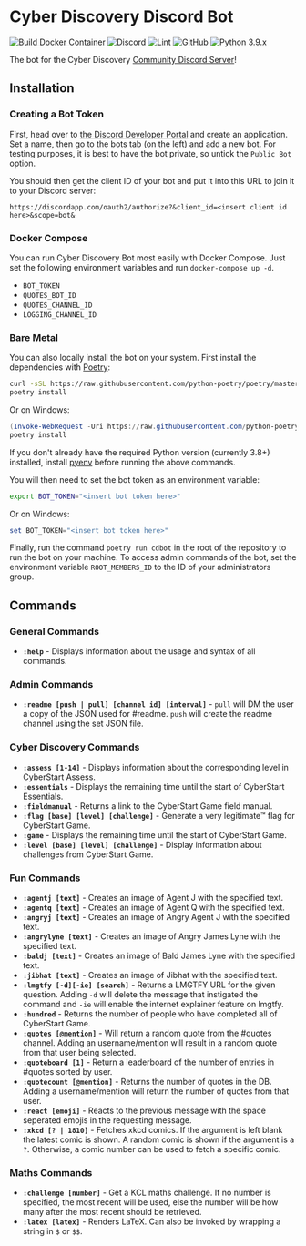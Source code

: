 # Cyber Discovery Discord Bot

[![Build Docker Container](https://github.com/CyberDiscovery/cyberdisc-bot/actions/workflows/build.yml/badge.svg)](https://github.com/CyberDiscovery/cyberdisc-bot/actions/workflows/build.yml) [![Discord](https://img.shields.io/discord/409851296116375565)](https://discord.cyberdiscoverycommunity.uk) [![Lint](https://github.com/CyberDiscovery/cyberdisc-bot/actions/workflows/lint.yml/badge.svg)](https://github.com/CyberDiscovery/cyberdisc-bot/actions/workflows/lint.yml) [![GitHub](https://img.shields.io/github/license/cyberdiscovery/cyberdisc-bot)](https://github.com/CyberDiscovery/cyberdisc-bot/blob/master/LICENSE) ![Python 3.9.x](https://img.shields.io/badge/python-3.9.x-yellow.svg)

The bot for the Cyber Discovery [Community Discord Server](https://discord.cyberdiscoverycommunity.uk)!

## Installation

### Creating a Bot Token

First, head over to [the Discord Developer Portal](https://discordapp.com/developers/applications/) and create an application.
Set a name, then go to the bots tab (on the left) and add a new bot. For testing purposes, it is best to have the bot private, so untick the `Public Bot` option.

You should then get the client ID of your bot and put it into this URL to join it to your Discord server:

```text
https://discordapp.com/oauth2/authorize?&client_id=<insert client id here>&scope=bot&
```

### Docker Compose

You can run Cyber Discovery Bot most easily with Docker Compose. Just set the following environment variables and run `docker-compose up -d`.

* `BOT_TOKEN`
* `QUOTES_BOT_ID`
* `QUOTES_CHANNEL_ID`
* `LOGGING_CHANNEL_ID`

### Bare Metal

You can also locally install the bot on your system. First install the dependencies with [Poetry](https://python-poetry.org/):

```bash
curl -sSL https://raw.githubusercontent.com/python-poetry/poetry/master/get-poetry.py | python
poetry install
```

Or on Windows:

```powershell
(Invoke-WebRequest -Uri https://raw.githubusercontent.com/python-poetry/poetry/master/get-poetry.py -UseBasicParsing).Content | python
poetry install
```

If you don't already have the required Python version (currently 3.8+) installed, install [pyenv](https://github.com/pyenv/pyenv) before running the above commands.

You will then need to set the bot token as an environment variable:

```bash
export BOT_TOKEN="<insert bot token here>"
```

Or on Windows:

```powershell
set BOT_TOKEN="<insert bot token here>"
```

Finally, run the command `poetry run cdbot` in the root of the repository to run the bot on your machine. To access admin commands of the bot, set the environment variable `ROOT_MEMBERS_ID` to the ID of your administrators group.

## Commands

### General Commands

* **`:help`** - Displays information about the usage and syntax of all commands.

### Admin Commands

* **`:readme [push | pull] [channel id] [interval]`** - `pull` will DM the user a copy of the JSON used for #readme. `push` will create the readme channel using the set JSON file.

### Cyber Discovery Commands

* **`:assess [1-14]`** - Displays information about the corresponding level in CyberStart Assess.
* **`:essentials`** - Displays the remaining time until the start of CyberStart Essentials.
* **`:fieldmanual`** - Returns a link to the CyberStart Game field manual.
* **`:flag [base] [level] [challenge]`** - Generate a very legitimate:tm: flag for CyberStart Game.
* **`:game`** - Displays the remaining time until the start of CyberStart Game.
* **`:level [base] [level] [challenge]`** - Display information about challenges from CyberStart Game.

### Fun Commands

* **`:agentj [text]`** - Creates an image of Agent J with the specified text.
* **`:agentq [text]`** - Creates an image of Agent Q with the specified text.
* **`:angryj [text]`** - Creates an image of Angry Agent J with the specified text.
* **`:angrylyne [text]`** - Creates an image of Angry James Lyne with the specified text.
* **`:baldj [text]`** - Creates an image of Bald James Lyne with the specified text.
* **`:jibhat [text]`** - Creates an image of Jibhat with the specified text.
* **`:lmgtfy [-d][-ie] [search]`** - Returns a LMGTFY URL for the given question.  Adding `-d` will delete the message that instigated the command and `-ie` will enable the internet explainer feature on lmgtfy.
* **`:hundred`** - Returns the number of people who have completed all of CyberStart Game.
* **`:quotes [@mention]`** - Will return a random quote from the #quotes channel. Adding an username/mention will result in a random quote from that user being selected.
* **`:quoteboard [1]`** - Return a leaderboard of the number of entries in #quotes sorted by user.
* **`:quotecount [@mention]`** - Returns the number of quotes in the DB. Adding a username/mention will return the number of quotes from that user.
* **`:react [emoji]`** - Reacts to the previous message with the space seperated emojis in the requesting message.
* **`:xkcd [? | 1810]`** - Fetches xkcd comics. If the argument is left blank the latest comic is shown.  A random comic is shown if the argument is a `?`.  Otherwise, a comic number can be used to fetch a specific comic.

### Maths Commands

* **`:challenge [number]`** - Get a KCL maths challenge. If no number is specified, the most recent will be used, else the number will be how many after the most recent should be retrieved.
* **`:latex [latex]`** - Renders LaTeX. Can also be invoked by wrapping a string in `$` or `$$`.
